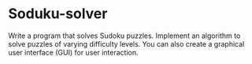 # Soduku-solver
Write a program that solves Sudoku puzzles. Implement an algorithm to solve puzzles of varying difficulty levels. You can also create a graphical user interface (GUI) for user interaction.
